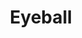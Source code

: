 ---
layout: page
title: Eyeball
# description: Project description
img: assets/img/Eyeball.jpg
importance: 4
category: fun
---